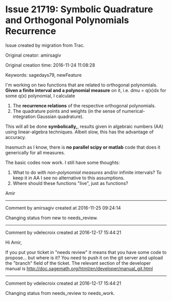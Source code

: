 # Issue 21719: Symbolic Quadrature and Orthogonal Polynomials Recurrence

Issue created by migration from Trac.

Original creator: amirsagiv

Original creation time: 2016-11-24 11:08:28

Keywords: sagedays79, newFeature

I'm working on two functions that are related to orthogonal polynomials. **Given a finite interval and a polynomial measure** on it, i.e. dmu = q(x)dx for some q(x) polynomial, I calculate

1) The **recurrence relations** of the respective orthogonal polynomials.
2) The quadrature points and weights (in the sense of numerical-integration Gaussian quadrature).

This will all be done **symbolically,**, results given in algebraic numbers (AA) using linear-algebra techniques. Albeit slow, this has the advantage of accuracy.

Inasmuch as I know, there is **no parallel scipy or matlab** code that does it generically for all measures.

The basic codes now work. I still have some thoughts:
1. What to do with _non-polynomial measures_ and/or infinite intervals? To keep it in AA I see no alternative to this assumptions.
2. Where should these functions "live", just as functions?

Amir






---

Comment by amirsagiv created at 2016-11-25 09:24:14

Changing status from new to needs_review.


---

Comment by vdelecroix created at 2016-12-17 15:44:21

Hi Amir,

If you put your ticket in "needs review" it means that you have some code to propose... but where is it? You need to push it on the git server and upload the "branch" field of the ticket. The relevant section of the developer manual is http://doc.sagemath.org/html/en/developer/manual_git.html


---

Comment by vdelecroix created at 2016-12-17 15:44:21

Changing status from needs_review to needs_work.
